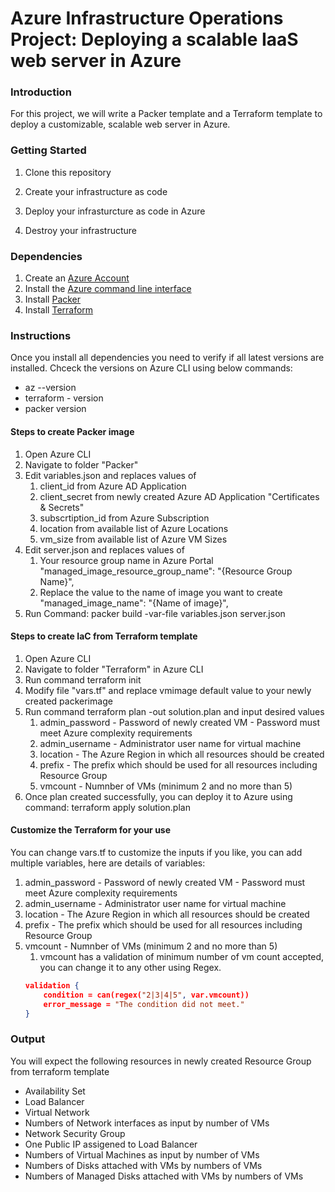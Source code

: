 # Azure Infrastructure Operations Project: Deploying a scalable IaaS web server in Azure

### Introduction
For this project, we will write a Packer template and a Terraform template to deploy a customizable, scalable web server in Azure.

### Getting Started
1. Clone this repository

2. Create your infrastructure as code

3. Deploy your infrasturcture as code in Azure

4. Destroy your infrastructure

### Dependencies
1. Create an [Azure Account](https://portal.azure.com) 
2. Install the [Azure command line interface](https://docs.microsoft.com/en-us/cli/azure/install-azure-cli?view=azure-cli-latest)
3. Install [Packer](https://www.packer.io/downloads)
4. Install [Terraform](https://www.terraform.io/downloads.html)

### Instructions
Once you install all dependencies you need to verify if all latest versions are installed. 
Chceck the versions on Azure CLI using below commands:
* az --version
* terraform - version
* packer version

#### Steps to create Packer image
1. Open Azure CLI
2. Navigate to folder "Packer"
3. Edit variables.json and replaces values of
    1. client_id from Azure AD Application
    2. client_secret from newly created Azure AD Application "Certificates & Secrets"
    3. subscrtiption_id from Azure Subscription
    4. location from available list of Azure Locations
    5. vm_size from available list of Azure VM Sizes
4. Edit server.json and replaces values of
    1. Your resource group name in Azure Portal "managed_image_resource_group_name": "{Resource Group Name}",
    2. Replace the value to the name of image you want to create "managed_image_name": "{Name of image}",
5. Run Command: packer build -var-file variables.json server.json 

#### Steps to create IaC from Terraform template
1. Open Azure CLI
2. Navigate to folder "Terraform" in Azure CLI
3. Run command terraform init
4. Modify file "vars.tf" and replace vmimage default value to your newly created packerimage 
5. Run command terraform plan -out solution.plan and input desired values
    1. admin_password - Password of newly created VM - Password must meet Azure complexity requirements
    2. admin_username - Administrator user name for virtual machine
    3. location - The Azure Region in which all resources should be created
    4. prefix - The prefix which should be used for all resources including Resource Group
    5. vmcount - Numnber of VMs (minimum 2 and no more than 5)
6. Once plan created successfully, you can deploy it to Azure using command: terraform apply solution.plan

#### Customize the Terraform for your use
You can change vars.tf to customize the inputs if you like, you can add multiple variables, here are details of variables:
1. admin_password - Password of newly created VM - Password must meet Azure complexity requirements
2. admin_username - Administrator user name for virtual machine
3. location - The Azure Region in which all resources should be created
4. prefix - The prefix which should be used for all resources including Resource Group
5. vmcount - Numnber of VMs (minimum 2 and no more than 5)
    1. vmcount has a validation of minimum number of vm count accepted, you can change it to any other using Regex.
    ``` json
    validation {
		condition = can(regex("2|3|4|5", var.vmcount))
		error_message = "The condition did not meet."
	}

### Output
You will expect the following resources in newly created Resource Group from terraform template
* Availability Set
* Load Balancer
* Virtual Network
* Numbers of Network interfaces as input by number of VMs
* Network Security Group
* One Public IP assigened to Load Balancer
* Numbers of Virtual Machines as input by number of VMs
* Numbers of Disks attached with VMs by numbers of VMs
* Numbers of Managed Disks attached with VMs by numbers of VMs

